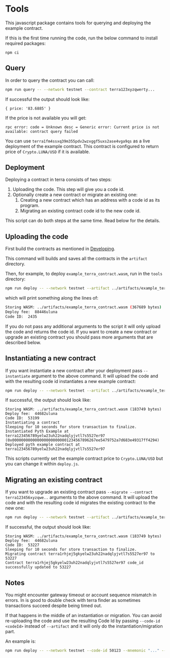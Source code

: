 # Tools
This javascript package contains tools for querying and deploying the example contract.

If this is the first time running the code, run the below command to install required packages: 

```
npm ci
```

## Query
In order to query the contract you can call:

```sh
npm run query -- --network testnet --contract terra123xyzqwerty...
```

If successful the output should look like:
```
{ price: '83.6885' }
```

If the price is not available you will get:
```
rpc error: code = Unknown desc = Generic error: Current price is not available: contract query failed
```

You can use `terra1fm4ssxq39m355pdv2wzxggf5uxs2ase4vga9qs` as a live deployment of the example contract. This contract
is configured to return price of `Crypto.LUNA/USD` if it is available.
## Deployment

Deploying a contract in terra consists of two steps:
1. Uploading the code. This step will give you a code id.
2. Optionally create a new contract or migrate an existing one:
    1. Creating a new contract which has an address with a code id as its program.
    2. Migrating an existing contract code id to the new code id.

This script can do both steps at the same time. Read below for the details.

## Uploading the code

First build the contracts as mentioned in [Developing](../Developing.md).

This command will builds and saves all the contracts in the `artifact` directory.

Then, for example, to deploy `example_terra_contract.wasm`, run in the `tools` directory:

``` sh
npm run deploy -- --network testnet --artifact ../artifacts/example_terra_contract.wasm --mnemonic "..."
```

which will print something along the lines of:

``` sh
Storing WASM: ../artifacts/example_terra_contract.wasm (367689 bytes)
Deploy fee:  88446uluna
Code ID:  2435
```

If you do not pass any additional arguments to the script it will only upload the code and returns the code id. If you want to create a 
new contract or upgrade an existing contract you should pass more arguments that are described below.

## Instantiating a new contract
If you want instantiate a new contract after your deployment pass `--instantiate` argument to the above command.
It will upload the code and with the resulting code id instantiates a new example contract:

``` sh
npm run deploy -- --network testnet --artifact ../artifacts/example_terra_contract.wasm --mnemonic "..." --instantiate
```

If successful, the output should look like:
```
Storing WASM: ../artifacts/example_terra_contract.wasm (183749 bytes)
Deploy fee:  44682uluna
Code ID:  53199
Instantiating a contract
Sleeping for 10 seconds for store transaction to finalize.
Instantiated Pyth Example at terra123456789yelw23uh22nadqlyjvtl7s5527er97 (0x0000000000000000000000001234567896267ee5479752a7d683e49317ff4294)
Deployed pyth example contract at terra123456789yelw23uh22nadqlyjvtl7s5527er97
```

This scripts currently set the example contract price to `Crypto.LUNA/USD` but you can change it within `deploy.js`.

## Migrating an existing contract
If you want to upgrade an existing contract pass `--migrate --contract terra123456xyzqwe..` arguments to the above command.
It will upload the code and with the resulting code id migrates the existing contract to the new one:

``` sh
npm run deploy -- --network testnet --artifact ../artifacts/example_terra_contract.wasm --mnemonic "..." --migrate --contract "terra123..."
```

If successful, the output should look like:
```
Storing WASM: ../artifacts/example_terra_contract.wasm (183749 bytes)
Deploy fee:  44682uluna
Code ID:  53227
Sleeping for 10 seconds for store transaction to finalize.
Migrating contract terra1rhjej5gkyelw23uh22nadqlyjvtl7s5527er97 to 53227
Contract terra1rhjej5gkyelw23uh22nadqlyjvtl7s5527er97 code_id successfully updated to 53227
```

## Notes

You might encounter gateway timeout or account sequence mismatch in errors. In is good to double check with terra finder as sometimes
transactions succeed despite being timed out.

If that happens in the middle of an instantiation or migration. You can avoid re-uploading the code and use the resulting Code Id 
by passing `--code-id <codeId>` instead of `--artifact` and it will only do the instantiation/migration part.

An example is:

``` sh
npm run deploy -- --network testnet --code-id 50123 --mnemonic "..." --migrate --contract "terra123..."
```
